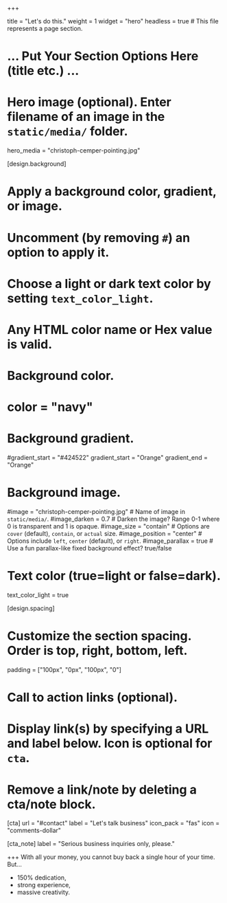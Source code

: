 +++

title = "Let's do this."
weight = 1
widget = "hero"
headless = true  # This file represents a page section.

# ... Put Your Section Options Here (title etc.) ...

# Hero image (optional). Enter filename of an image in the `static/media/` folder.
hero_media = "christoph-cemper-pointing.jpg"

[design.background]
  # Apply a background color, gradient, or image.
  #   Uncomment (by removing `#`) an option to apply it.
  #   Choose a light or dark text color by setting `text_color_light`.
  #   Any HTML color name or Hex value is valid.

  # Background color.
  # color = "navy"

  # Background gradient.
  #gradient_start = "#424522"
  gradient_start = "Orange"
  gradient_end = "Orange"

  # Background image.

  #image = "christoph-cemper-pointing.jpg"  # Name of image in `static/media/`.
  #image_darken = 0.7  # Darken the image? Range 0-1 where 0 is transparent and 1 is opaque.
  #image_size = "contain"  #  Options are `cover` (default), `contain`, or `actual` size.
  #image_position = "center"  # Options include `left`, `center` (default), or `right`.
  #image_parallax = true  # Use a fun parallax-like fixed background effect? true/false

  # Text color (true=light or false=dark).
  text_color_light = true

[design.spacing]
  # Customize the section spacing. Order is top, right, bottom, left.
  padding = ["100px", "0px", "100px", "0"]

# Call to action links (optional).
#   Display link(s) by specifying a URL and label below. Icon is optional for `cta`.
#   Remove a link/note by deleting a cta/note block.

[cta]
url = "#contact"
label = "Let's talk business"
icon_pack = "fas"
icon = "comments-dollar"

[cta_note]
label = "Serious business inquiries only, please."

+++
With all your money, you cannot buy back a single hour of your time. But...

* 150% dedication,
* strong experience,
* massive creativity.
